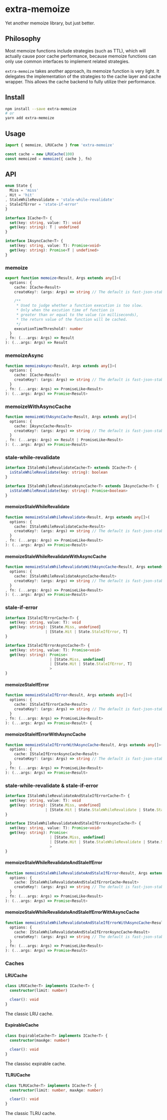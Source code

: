 # extra-memoize
Yet another memoize library, but just better.

## Philosophy
Most memoize functions include strategies (such as TTL), which will actually cause poor cache performance, because memoize functions can only use common interfaces to implement related strategies.

`extra-memoize` takes another approach, its memoize function is very light. It delegates the implementation of the strategies to the cache layer and cache wrapper. This allows the cache backend to fully utilize their performance.

## Install

```sh
npm install --save extra-memoize
# or
yarn add extra-memoize
```

## Usage

```ts
import { memoize, LRUCache } from 'extra-memoize'

const cache = new LRUCache(100)
const memoized = memoize({ cache }, fn)
```

## API

```ts
enum State {
  Miss = 'miss'
, Hit = 'hit'
, StaleWhileRevalidate = 'stale-while-revalidate'
, StaleIfError = 'state-if-error'
}

interface ICache<T> {
  set(key: string, value: T): void
  get(key: string): T | undefined
}

interface IAsyncCache<T> {
  set(key: string, value: T): Promise<void>
  get(key: string): Promise<T | undefined>
}
```

### memoize

```ts
export function memoize<Result, Args extends any[]>(
  options: {
    cache: ICache<Result>
    createKey?: (args: Args) => string // The default is fast-json-stable-stringify

    /**
     * Used to judge whether a function execution is too slow.
     * Only when the excution time of function is
     * greater than or equal to the value (in milliseconds),
     * the return value of the function will be cached.
     */
    executionTimeThreshold?: number
  }
, fn: (...args: Args) => Result
): (...args: Args) => Result
```

### memoizeAsync

```ts
function memoizeAsync<Result, Args extends any[]>(
  options: {
    cache: ICache<Result>
    createKey?: (args: Args) => string // The default is fast-json-stable-stringify
  }
, fn: (...args: Args) => PromiseLike<Result>
): (...args: Args) => Promise<Result>
```

### memoizeWithAsyncCache

```ts
function memoizeWithAsyncCache<Result, Args extends any[]>(
  options: {
    cache: IAsyncCache<Result>
    createKey?: (args: Args) => string // The default is fast-json-stable-stringify
  }
, fn: (...args: Args) => Result | PromiseLike<Result>
): (...args: Args) => Promise<Result>
```

### stale-while-revalidate

```ts
interface IStaleWhileRevalidateCache<T> extends ICache<T> {
  isStaleWhileRevalidate(key: string): boolean
}

interface IStaleWhileRevalidateAsyncCache<T> extends IAsyncCache<T> {
  isStaleWhileRevalidate(key: string): Promise<boolean>
}
```

#### memoizeStaleWhileRevalidate

```ts
function memoizeStaleWhileRevalidate<Result, Args extends any[]>(
  options: {
    cache: IStaleWhileRevalidateCache<Result>
    createKey?: (args: Args) => string // The default is fast-json-stable-stringify
  }
, fn: (...args: Args) => PromiseLike<Result>
): (...args: Args) => Promise<Result>
```

#### memoizeStaleWhileRevalidateWithAsyncCache

```ts
function memoizeStaleWhileRevalidateWithAsyncCache<Result, Args extends any[]>(
  options: {
    cache: IStaleWhileRevalidateAsyncCache<Result>
    createKey?: (args: Args) => string // The default is fast-json-stable-stringify
  }
, fn: (...args: Args) => PromiseLike<Result>
): (...args: Args) => Promise<Result>
```

### stale-if-error

```ts
interface IStaleIfErrorCache<T> {
  set(key: string, value: T): void
  get(key: string): [State.Miss, undefined]
                  | [State.Hit | State.StaleIfError, T]
}

interface IStaleIfErrorAsyncCache<T> {
  set(key: string, value: T): Promise<void>
  get(key: string): Promise<
                    | [State.Miss, undefined]
                    | [State.Hit | State.StaleIfError, T]
                    >
}
```

#### memoizeStaleIfError

```ts
function memoizeStaleIfError<Result, Args extends any[]>(
  options: {
    cache: IStaleIfErrorCache<Result>
    createKey?: (args: Args) => string // The default is fast-json-stable-stringify
  }
, fn: (...args: Args) => PromiseLike<Result>
): (...args: Args) => Promise<Result> {
```

#### memoizeStaleIfErrorWithAsyncCache

```ts
function memoizeStaleIfErrorWithAsyncCache<Result, Args extends any[]>(
  options: {
    cache: IStaleIfErrorAsyncCache<Result>
    createKey?: (args: Args) => string // The default is fast-json-stable-stringify
  }
, fn: (...args: Args) => PromiseLike<Result>
): (...args: Args) => Promise<Result>
```

### stale-while-revalidate & stale-if-error

```ts
interface IStaleWhileRevalidateAndStaleIfErrorCache<T> {
  set(key: string, value: T): void
  get(key: string): [State.Miss, undefined]
                  | [State.Hit | State.StaleWhileRevalidate | State.StaleIfError, T]
}

interface IStaleWhileRevalidateAndStaleIfErrorAsyncCache<T> {
  set(key: string, value: T): Promise<void>
  get(key: string): Promise<
                    | [State.Miss, undefined]
                    | [State.Hit | State.StaleWhileRevalidate | State.StaleIfError, T]
                    >
}
```

#### memoizeStaleWhileRevalidateAndStaleIfError

```ts
function memoizeStaleWhileRevalidateAndStaleIfError<Result, Args extends any[]>(
  options: {
    cache: IStaleWhileRevalidateAndStaleIfErrorCache<Result>
    createKey?: (args: Args) => string // The default is fast-json-stable-stringify
  }
, fn: (...args: Args) => PromiseLike<Result>
): (...args: Args) => Promise<Result>
```

#### memoizeStaleWhileRevalidateAndStaleIfErrorWithAsyncCache

```ts
function memoizeStaleWhileRevalidateAndStaleIfErrorWithAsyncCache<Result, Args extends any[]>(
  options: {
    cache: IStaleWhileRevalidateAndStaleIfErrorAsyncCache<Result>
    createKey?: (args: Args) => string // The default is fast-json-stable-stringify
  }
, fn: (...args: Args) => PromiseLike<Result>
): (...args: Args) => Promise<Result>
```

### Caches

#### LRUCache

```ts
class LRUCache<T> implements ICache<T> {
  constructor(limit: number)

  clear(): void
}
```

The classic LRU cache.

#### ExpirableCache

```ts
class ExpirableCache<T> implements ICache<T> {
  constructor(maxAge: number)

  clear(): void
}
```

The classisc expirable cache.

#### TLRUCache

```ts
class TLRUCache<T> implements ICache<T> {
  constructor(limit: number, maxAge: number)

  clear(): void
}
```

The classic TLRU cache.
